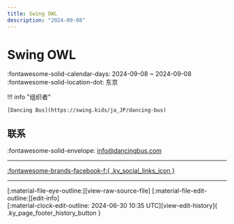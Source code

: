 ```yaml
---
title: Swing OWL
description: "2024-09-08"
---
```


# Swing OWL 

:fontawesome-solid-calendar-days: 2024-09-08 ~ 2024-09-08  
:fontawesome-solid-location-dot: 东京  

!!! info "组织者"

    [Dancing Bus](https://swing.kids/ja_JP/dancing-bus)  

## 联系

:fontawesome-solid-envelope: <info@dancingbus.com>  

---

 [:fontawesome-brands-facebook-f:{ .ky_social_links_icon }](https://www.facebook.com/events/1629062034584812)

---

<div class="ky_page_footer" markdown>
<div class="ky_page_footer_trailing" markdown="span">
[:material-file-eye-outline:][view-raw-source-file]
[:material-file-edit-outline:][edit-info]
</div>
<div class="ky_page_footer_leading" markdown="span">
[:material-clock-edit-outline: 2024-06-30 10:35 UTC][view-edit-history]{ .ky_page_footer_history_button }
</div>
</div>

[view-raw-source-file]: https://github.com/swingdance/events/blob/main/2024/ja_JP/swing-owl-08-2024.json "查看原始源文件"
[edit-info]: https://github.com/swingdance/events/issues/new?assignees=&labels=update+event&projects=&template=03-update_entity.yml&title=Update%20Event%3A%202024%2Fja_JP%20%E2%80%A2%20Swing%20OWL&region=ja_JP&year=2024&id=swing-owl-08-2024&name=Swing%20OWL&org_id=dancing-bus "编辑信息"

[view-edit-history]: https://github.com/swingdance/events/commits/main/2024/ja_JP/swing-owl-08-2024.json "查看编辑历史"
